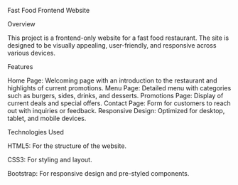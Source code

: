 Fast Food Frontend Website

Overview

This project is a frontend-only website for a fast food restaurant. The site is designed to be visually appealing, user-friendly, and responsive across various devices.

Features

Home Page: Welcoming page with an introduction to the restaurant and highlights of current promotions.
Menu Page: Detailed menu with categories such as burgers, sides, drinks, and desserts.
Promotions Page: Display of current deals and special offers.
Contact Page: Form for customers to reach out with inquiries or feedback.
Responsive Design: Optimized for desktop, tablet, and mobile devices.

Technologies Used

HTML5: For the structure of the website.

CSS3: For styling and layout.

Bootstrap: For responsive design and pre-styled components.
